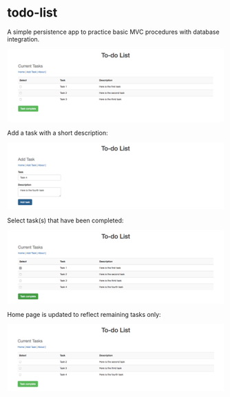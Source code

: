 # todo-list
A simple persistence app to practice basic MVC procedures with database integration.

![alt text](todo_index.png "Home page")


Add a task with a short description:

![alt text](todo_add.png "Add task")


Select task(s) that have been completed:

![alt text](todo_index2.png "Select completed task")


Home page is updated to reflect remaining tasks only:

![alt text](todo_index3.png "Updated home page")

